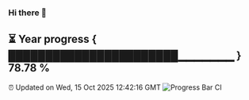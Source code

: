 ### Hi there 👋
⏳ Year progress { ███████████████████████▁▁▁▁▁▁▁ } 78.78 %
---
⏰ Updated on Wed, 15 Oct 2025 12:42:16 GMT
![Progress Bar CI](https://github.com/liununu/liununu/workflows/Progress%20Bar%20CI/badge.svg)
